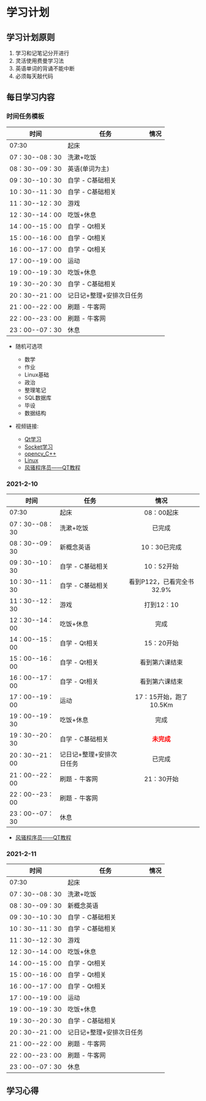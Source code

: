 # 学习计划

## 学习计划原则

1. 学习和记笔记分开进行
2. 灵活使用费曼学习法
3. 英语单词的背诵不能中断
4. 必须每天敲代码

## 每日学习内容

### 时间任务模板

|时间|任务|情况|
|--|--|:--:|
|07:30|起床||
|07：30--08：30|洗漱+吃饭||
|08：30--09：30|英语(单词为主)||
|09：30--10：30|自学 - C基础相关||
|10：30--11：30|自学 - C基础相关||
|11：30--12：30|游戏||
|12：30--14：00|吃饭+休息||
|14：00--15：00|自学 - Qt相关||
|15：00--16：00|自学 - Qt相关||
|16：00--17：00|自学 - Qt相关||
|17：00--19：00|运动||
|19：00--19：30|吃饭+休息||
|19：30--20：30|自学 - C基础相关||
|20：30--21：00|记日记+整理+安排次日任务||
|21：00--22：00|刷题 - 牛客网||
|22：00--23：00|刷题 - 牛客网||
|23：00--07：30|休息||

- 随机可选项

  - 数学
  - 作业
  - Linux基础
  - 政治
  - 整理笔记
  - SQL数据库
  - 毕设
  - 数据结构

- 视频链接:
  - [Qt学习](https://www.bilibili.com/video/BV1g4411H78N?from=search&seid=9976499250841922915)
  - [Socket学习](https://www.bilibili.com/video/BV11Z4y157RY?p=4&t=323)
  - [opencv_C++](https://www.bilibili.com/video/BV1Q54y1z7kz?from=search&seid=1172760931550556610)
  - [Linux](https://www.bilibili.com/video/BV1mW411i7Qf?from=search&seid=580076531214771799)
  - [风骚程序员——QT教程](https://www.bilibili.com/video/BV1Qp4y167dD?p=6)

### 2021-2-10

|时间|任务|情况|
|--|--|:--:|
|07:30|起床|08：00起床|
|07：30--08：30|洗漱+吃饭|已完成|
|08：30--09：30|新概念英语|10：30已完成|
|09：30--10：30|自学 - C基础相关|10：52开始|
|10：30--11：30|自学 - C基础相关|看到P122，已看完全书32.9%|
|11：30--12：30|游戏|打到12：10|
|12：30--14：00|吃饭+休息|完成|
|14：00--15：00|自学 - Qt相关|15：20开始|
|15：00--16：00|自学 - Qt相关|看到第六课结束|
|16：00--17：00|自学 - Qt相关|看到第六课结束|
|17：00--19：00|运动|17：15开始，跑了10.5Km|
|19：00--19：30|吃饭+休息|完成|
|19：30--20：30|自学 - C基础相关|**<font color=red>未完成</font>**|
|20：30--21：00|记日记+整理+安排次日任务|已完成|
|21：00--22：00|刷题 - 牛客网|21：30开始|
|22：00--23：00|刷题 - 牛客网||
|23：00--07：30|休息||

- [风骚程序员——QT教程](https://www.bilibili.com/video/BV1Qp4y167dD?p=6)

### 2021-2-11

|时间|任务|情况|
|--|--|:--:|
|07:30|起床||
|07：30--08：30|洗漱+吃饭||
|08：30--09：30|新概念英语||
|09：30--10：30|自学 - C基础相关||
|10：30--11：30|自学 - C基础相关||
|11：30--12：30|游戏||
|12：30--14：00|吃饭+休息||
|14：00--15：00|自学 - Qt相关||
|15：00--16：00|自学 - Qt相关||
|16：00--17：00|自学 - Qt相关||
|17：00--19：00|运动||
|19：00--19：30|吃饭+休息||
|19：30--20：30|自学 - C基础相关||
|20：30--21：00|记日记+整理+安排次日任务||
|21：00--22：00|刷题 - 牛客网||
|22：00--23：00|刷题 - 牛客网||
|23：00--07：30|休息||


## 学习心得

